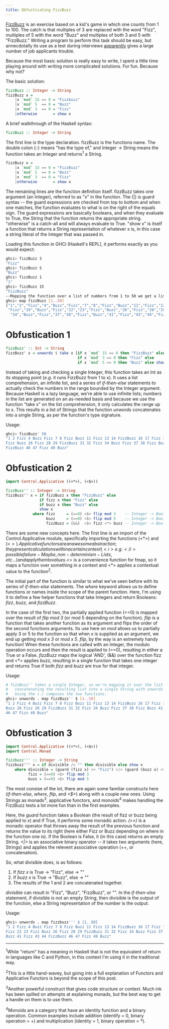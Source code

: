 ```yaml
---
title: Obfusticating FizzBuzz
---
```


<a href="https://en.wikipedia.org/wiki/Fizz_buzz">FizzBuzz</a> is an exercise based on a kid's game in which one counts from 1 to 100. The catch is that multiples of 3 are replaced with the word "Fizz", multiples of 5 with the word "Buzz" and multiples of both 3 and 5 with "FizzBuzz." Writing a program to perform this task should be easy, but annecdotally its use as a test during interviews <a href="http://blog.codinghorror.com/why-cant-programmers-program/">apparently</a> gives a large number of job applicants trouble.

Because the most basic solution is really easy to write, I spent a little time playing around with writing more complicated solutions. For fun. Because why not?

The basic solution:
```haskell
fizzBuzz :: Integer -> String
fizzBuzz x =
    |x `mod` 15 == 0 = "Fizzbuzz"
    |x `mod` 5  == 0 = "Buzz"
    |x `mod` 3  == 0 = "Fizz"
    |otherwise       = show x
```
A brief walkthrough of the Haskell syntax:
```haskell
fizzBuzz :: Integer -> String
```
The first line is the type declaration. fizzBuzz is the functions name. The double colon (::) means "has the type of," and Integer -> String means the function takes an Integer and returns<sup>1</sup> a String.

```haskell
fizzBuzz x =
    |x `mod` 15 == 0 = "FizzBuzz"
    |x `mod` 5  == 0 = "Buzz"
    |x `mod` 3  == 0 = "Fizz"
    |otherwise       = show x
```
The remaining lines are the function definition itself. fizzBuzz takes one argument (an Integer), referred to as "x" in the function. The (|) is guard syntax -- the guard expressions are checked from top to bottom and when one matches, the function evaluates to what is on the right of the equals sign. The guard expressions are basically booleans, and when they evaluate to True, the String that the function returns the appropriate string. "otherwise" is a catch-all and will always evaluate to True. "show x" is itself a function that returns a String representation of whatever x is, in this case a string literal of the Integer that was passed in.

Loading this function in GHCi (Haskell's REPL), it performs exactly as you would expect:
```bash
ghci> fizzBuzz 3
"Fizz"
ghci> fizzBuzz 5
"Buzz"
ghci> fizzBuzz 1
"1"
ghci> fizzBuzz 15
"FizzBuzz"
--Mapping the function over a list of numbers from 1 to 50 we get a list of the Strings returned:
ghci> map fizzBuzz [1..50]
["1","2","Fizz","4","Buzz","Fizz","7","8","Fizz","Buzz","11","Fizz","13","14","Fizzbuzz","16","17",
 "Fizz","19","Buzz","Fizz","22","23","Fizz","Buzz","26","Fizz","28","29","Fizzbuzz","31","32","Fizz",
  "34","Buzz","Fizz","37","38","Fizz","Buzz","41","Fizz","43","44","Fizzbuzz","46","47","Fizz","49","Buzz"]
```

Obfustication 1
====

```haskell
fizzBuzz' :: Int -> String 
fizzBuzz' x = unwords $ take x [if x `mod` 15 == 0 then "FizzBuzz" else 
                                if x `mod` 3 == 0 then "Fizz" else 
                                if x `mod` 5 == 0 then "Buzz" else show x | x <- [1..]]

```

Instead of taking and checking a single Integer, this function takes an Int as its stopping point (<i>e.g.</i> it runs FizzBuzz from 1 to x). It uses a list comprehension, an infinite list, and a series of <i>if-then-else</i> statements to actually check the numbers in the range bounded by the Integer argument. Because Haskell is a lazy language, we're able to use infinite lists; numbers in the list are generated on an as-needed basis and because we use the function "take x" on the list comprehension, it only calculates the range up to x. This results in a list of Strings that the function *unwords* concatenates into a single String, as per the function's type signature.

Usage:
```bash
ghci> fizzBuzz' 50
"1 2 Fizz 4 Buzz Fizz 7 8 Fizz Buzz 11 Fizz 13 14 FizzBuzz 16 17 Fizz 19 Buzz Fizz 22 23 
Fizz Buzz 26 Fizz 28 29 FizzBuzz 31 32 Fizz 34 Buzz Fizz 37 38 Fizz Buzz 41 Fizz 43 44 
FizzBuzz 46 47 Fizz 49 Buzz"
```

Obfustication 2
====

```haskell
import Control.Applicative ((<*>), (<$>))

fizzBuzz'' :: Integer -> String
fizzBuzz'' x = if fizzBuzz x then "FizzBuzz" else
               if fizz x then "Fizz" else
               if buzz x then "Buzz" else
               show x
            where fizz     = (==0) <$> flip mod 3    -- Integer -> Bool
                  buzz     = (==0) <$> flip mod 5    -- Integer -> Bool
                  fizzBuzz = (&&)  <$> fizz <*> buzz -- Integer -> Bool
```

There are some new concepts here. The first line is an import of the Control.Applicative module, specifically importing the functions (<\*>) and (<$>). Applicative functors are an awesome abstraction; they present calculations within a certain context (<i>e.g.</i> possible failure - Maybe, non-determinism - Lists, etc...) and apply them to values. <$> is a convenience function for fmap, so it maps a function over something in a context and <\*> applies a contextual value to the function<sup>2</sup>. 

The initial part of the function is similar to what we've seen before with its series of <i>if-then-else</i> statements. The *where* keyword allows us to define functions or names inside the scope of the parent function. Here, I'm using it to define a few helper functions that take Integers and return Booleans: *fizz*, *buzz*, and *fizzBuzz*. 

In the case of the first two, the partially applied function (==0) is mapped over the result of <i>flip mod 3</i> (or mod 5 depending on the function). *flip* is a function that takes another function as its argument and flips the order of the second functions arguments. Its use here on *mod* allows us to partially apply 3 or 5 to the function so that when *x* is supplied as an argument, we end up getting <i>mod x 3</i> or <i>mod x 5</i>. *flip*, by the way is an extremely handy function! When these functions are called with an Integer, the modulo operation occurs and then the result is applied to (==0), resulting in either a True or a False. *fizzBuzz* maps the logical 'AND', (&&) over the function fizz and <*> applies buzz, resulting in a single function that takes one integer and returns True if both *fizz* and *buzz* are true for that integer.

Usage:
```bash
# fizzBuzz'' takes a single Integer, so we're mapping it over the list [1..50] and 
#   concatenating the resulting list into a single String with unwords. 
#   Using the (.) composes the two functions.
ghci> unwords . map fizzBuzz'' $ [1..50]
"1 2 Fizz 4 Buzz Fizz 7 8 Fizz Buzz 11 Fizz 13 14 FizzBuzz 16 17 Fizz 19 Buzz Fizz 22 23 Fizz 
Buzz 26 Fizz 28 29 FizzBuzz 31 32 Fizz 34 Buzz Fizz 37 38 Fizz Buzz 41 Fizz 43 44 FizzBuzz 
46 47 Fizz 49 Buzz"
```

Obfustication 3
====

```haskell
import Control.Applicative ((<*>), (<$>))
import Control.Monad

fizzbuzz''' :: Integer -> String
fizzbuzz''' x = if divisible /= "" then divisible else show x 
    where divisible = (guard (fizz x) >> "Fizz") <|> (guard (buzz x) >> "Buzz")
          fizz = (==0) <$> flip mod 3 
          buzz = (==0) <$> flip mod 5
```
The most consise of the lot, there are again some familiar constructs here (<i>if-then-else</i>, *where*, *flip*, and <i><$></i>) along with a couple new ones. Using Strings as monads<sup>3</sup>, applicative functors, and monoids<sup>4</sup> makes handling the FizzBuzz tests a lot more fun than in the first examples. 

Here, the *guard* function takes a Boolean (the result of fizz or buzz being applied to x) and if True, it performs some monadic action. <i>(>>)</i> is a monadic operator that throws away the result of the previous function and returns the value to its right (here either Fizz or Buzz depending on where in the function one is). If the Boolean is False, it (in this case) returns an empty String. <i><|></i> is an associative binary operator -- it takes two arguments (here, Strings) and applies the relevent associative operation (++, or concatenation).

So, what divisible does, is as follows:
<ol>
<li>If <i>fizz x</i> is True -> "Fizz", else -> ""</li>
<li>If <i>buzz x</i> is True -> "Buzz", else -> ""</li>
<li>The results of the 1 and 2 are concatenated together.</li>
</ol> 

*divisible* can result in "Fizz", "Buzz", "FizzBuzz", or "". In the <i>if-then-else</i> statement, if divisible is not an empty String, then divisible is the output of the function, else a String representation of the number is the output.

Usage:
```bash
ghci> unwords . map fizzbuzz''' $ [1..50]
"1 2 Fizz 4 Buzz Fizz 7 8 Fizz Buzz 11 Fizz 13 14 FizzBuzz 16 17 Fizz 19 Buzz 
Fizz 22 23 Fizz Buzz 26 Fizz 28 29 FizzBuzz 31 32 Fizz 34 Buzz Fizz 37 38 Fizz 
Buzz 41 Fizz 43 44 FizzBuzz 46 47 Fizz 49 Buzz"
```

------
<sup>1</sup>While "return" has a meaning in Haskell that is not the equivalent of return in languages like C and Python, in this context I'm using it in the traditional way.

<sup>2</sup>This is a little hand-wavey, but going into a full explanation of Functors and Applicative Functors is beyond the scope of this post.

<sup>3</sup>Another powerful construct that gives code structure or context. Much ink has been spilled on attempts at explaining monads, but the best way to get a handle on them is to use them. 

<sup>4</sup>Monoids are a category that have an identity function and a binary operation. Common examples include addition (identify = 0, binary operation = +) and multiplication (identity = 1, binary operation = *).
